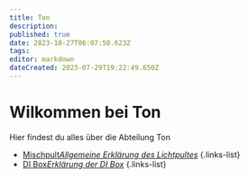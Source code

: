 ```yaml
---
title: Ton
description: 
published: true
date: 2023-10-27T06:07:50.623Z
tags: 
editor: markdown
dateCreated: 2023-07-29T19:22:49.650Z
---
```


# Wilkommen bei Ton
Hier findest du alles über die Abteilung Ton

- [Mischpult*Allgemeine Erklärung des Lichtpultes*](/ton/mischpult)
{.links-list}
- [DI Box*Erklärung der DI Box*](/ton/DI-Box)
{.links-list}

